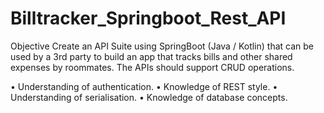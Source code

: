 # Billtracker_Springboot_Rest_API
Objective
Create an API Suite using SpringBoot (Java / Kotlin) that can be used by a 3rd party to build an
app that tracks bills and other shared expenses by roommates. The APIs should support CRUD
operations.

• Understanding of authentication.
• Knowledge of REST style.
• Understanding of serialisation.
• Knowledge of database concepts.

